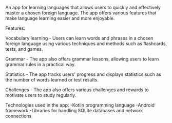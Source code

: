 An app for learning languages that allows users to quickly and effectively master a chosen foreign language. The app offers various features that make language learning easier and more enjoyable.

Features:

Vocabulary learning - Users can learn words and phrases in a chosen foreign language using various techniques and methods such as flashcards, tests, and games.

Grammar - The app also offers grammar lessons, allowing users to learn grammar rules in a practical way.

Statistics - The app tracks users' progress and displays statistics such as the number of words learned or test results.

Challenges - The app also offers various challenges and rewards to motivate users to study regularly.

Technologies used in the app:
-Kotlin programming language
-Android framework
-Libraries for handling SQLite databases and network connections
